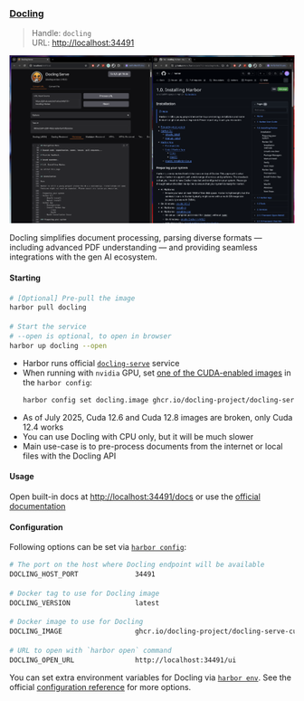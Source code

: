 ### [Docling](https://github.com/docling-project/docling)

> Handle: `docling`<br/>
> URL: [http://localhost:34491](http://localhost:34491)

![Docling Screenshot](./harbor-docling.png)

Docling simplifies document processing, parsing diverse formats — including advanced PDF understanding — and providing seamless integrations with the gen AI ecosystem.

#### Starting

```bash
# [Optional] Pre-pull the image
harbor pull docling

# Start the service
# --open is optional, to open in browser
harbor up docling --open
```

- Harbor runs official [`docling-serve`](https://github.com/docling-project/docling-serve) service
- When running with `nvidia` GPU, set [one of the CUDA-enabled images](https://github.com/docling-project/docling-serve?tab=readme-ov-file#container-images) in the `harbor config`:
  ```bash
  harbor config set docling.image ghcr.io/docling-project/docling-serve-cu124
  ```
- As of July 2025, Cuda 12.6 and Cuda 12.8 images are broken, only Cuda 12.4 works
- You can use Docling with CPU only, but it will be much slower
- Main use-case is to pre-process documents from the internet or local files with the Docling API

#### Usage

Open built-in docs at [http://localhost:34491/docs](http://localhost:34491/docs) or use the [official documentation](https://github.com/docling-project/docling-serve/blob/main/docs/README.md)

#### Configuration

Following options can be set via [`harbor config`](./3.-Harbor-CLI-Reference.md#harbor-config):

```bash
# The port on the host where Docling endpoint will be available
DOCLING_HOST_PORT              34491

# Docker tag to use for Docling image
DOCLING_VERSION                latest

# Docker image to use for Docling
DOCLING_IMAGE                  ghcr.io/docling-project/docling-serve-cu124

# URL to open with `harbor open` command
DOCLING_OPEN_URL               http://localhost:34491/ui
```

You can set extra environment variables for Docling via [`harbor env`](./3.-Harbor-CLI-Reference#harbor-env). See the official [configuration reference](https://github.com/docling-project/docling-serve/blob/main/docs/configuration.md) for more options.